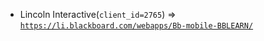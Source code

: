  - Lincoln Interactive(`client_id=2765`) => [`https://li.blackboard.com/webapps/Bb-mobile-BBLEARN/`](https://li.blackboard.com/webapps/Bb-mobile-BBLEARN/)
